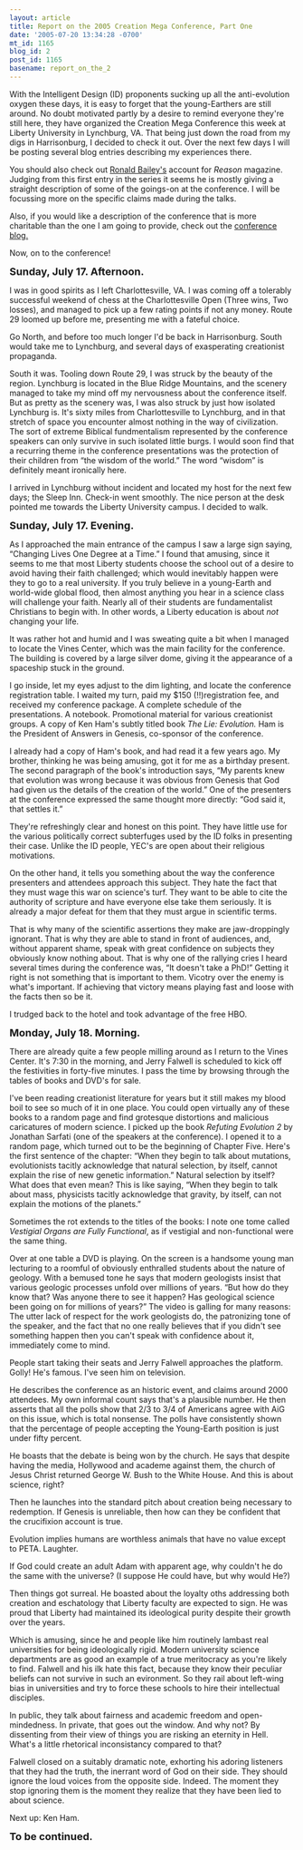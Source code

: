 ```yaml
---
layout: article
title: Report on the 2005 Creation Mega Conference, Part One
date: '2005-07-20 13:34:28 -0700'
mt_id: 1165
blog_id: 2
post_id: 1165
basename: report_on_the_2
---
```

<p>With the Intelligent Design (ID) proponents sucking up all the anti-evolution oxygen these days, it is easy to forget that the young-Earthers are still around.  No doubt motivated partly by a desire to remind everyone they're still here, they have organized the Creation Mega Conference this week at Liberty University in Lynchburg, VA.  That being just down the road from my digs in Harrisonburg, I decided to check it out.  Over the next few days I will be posting several blog entries describing my experiences there.</p>

<p>You should also check out <a href=http://www.reason.com/rb/rb071905.shtml>Ronald Bailey's</a> account for <i>Reason</i> magazine.  Judging from this first entry in the series it seems he is mostly giving a straight description of some of the goings-on at the conference.  I will be focussing more on the specific claims made during the talks.</p>

<p>Also, if you would like a description of the conference that is more charitable than the one I am going to provide, check out the <a href=http://info.answersingenesis.org/mc2005/>conference blog.</a></p>

<p>Now, on to the conference!<p>  

<!--more-->

<font size=+1><b>Sunday, July 17.  Afternoon.</b></font>

<p>I was in good spirits as I left Charlottesville, VA.  I was coming off a tolerably successful weekend of chess at the Charlottesville Open (Three wins, Two losses), and managed to pick up a few rating points if not any money.  Route 29 loomed up before me, presenting me with a fateful choice.</p>  

<p>Go North, and before too much longer I'd be back in Harrisonburg.  South would take me to Lynchburg, and several days of exasperating creationist propaganda.</p>  

<p>South it was.  Tooling down Route 29, I was struck by the beauty of the region.  Lynchburg is located in the Blue Ridge Mountains, and the scenery managed to take my mind off my nervousness about the conference itself.  But as pretty as the scenery was, I was also struck by just how isolated Lynchburg is.  It's sixty miles from Charlottesville to Lynchburg, and in that stretch of space you encounter almost nothing in the way of civilization.  The sort of extreme Biblical fundmentalism represented by the conference speakers can only survive in such isolated little burgs.  I would soon find that a recurring theme in the conference presentations was the protection of their children from &ldquo;the wisdom of the world.&rdquo;  The word &ldquo;wisdom&rdquo; is definitely meant ironically here.</p>

<p>I arrived in Lynchburg without incident and located my host for the next few days; the Sleep Inn.  Check-in went smoothly.  The nice person at the desk pointed me towards the Liberty University campus.  I decided to walk.</p>

<font size=+1><b>Sunday, July 17.  Evening.</b></font>

<p>As I approached the main entrance of the campus I saw a large sign saying, &ldquo;Changing Lives One Degree at a Time.&rdquo;  I found that amusing, since it seems to me that most Liberty students choose the school out of a desire to avoid having their faith challenged; which would inevitably happen were they to go to a real university.  If you truly believe in a young-Earth and world-wide global flood, then almost anything you hear in a science class will challenge your faith.  Nearly all of their students are fundamentalist Christians to begin with.  In other words, a Liberty education is about <i>not</i> changing your life.</p>

<p>It was rather hot and humid and I was sweating quite a bit when I managed to locate the Vines Center, which was the main facility for the conference.  The building is covered by a large silver dome, giving it the appearance of a spaceship stuck in the ground.</p>

<p>I go inside, let my eyes adjust to the dim lighting, and locate the conference registration table.  I waited my turn, paid my $150 (!!)registration fee, and received my conference package.  A complete schedule of the presentations.  A notebook.  Promotional material for various creationist groups.  A copy of Ken Ham's subtly titled book <i>The Lie: Evolution.</i>  Ham is the President of Answers in Genesis, co-sponsor of the conference.</p>

<p>I already had a copy of Ham's book, and had read it a few years ago.  My brother, thinking he was being amusing, got it for me as a birthday present.  The second paragraph of the book's introduction says, &ldquo;My parents knew that evolution was wrong because it was obvious from Genesis that God had given us the details of the creation of the world.&rdquo;  One of the presenters at the conference expressed the same thought more directly: &ldquo;God said it, that settles it.&rdquo;</p>  

<p>They're refreshingly clear and honest on this point.  They have little use for the various politically correct subterfuges used by the ID folks in presenting their case.  Unlike the ID people, YEC's are open about their religious motivations.</p>  

<p>On the other hand, it tells you something about the way the conference presenters and attendees approach this subject.  They hate the fact that they must wage this war on science's turf.  They want to be able to cite the authority of scripture and have everyone else take them seriously.  It is already a major defeat for them that they must argue in scientific terms.</p>

<p>That is why many of the scientific assertions they make are jaw-droppingly ignorant.  That is why they are able to stand in front of audiences, and, without apparent shame, speak with great confidence on subjects they obviously know nothing about.  That is why one of the rallying cries I heard several times during the conference was, &ldquo;It doesn't take a PhD!&rdquo;  Getting it right is not something that is important to them.  Vicotry over the enemy is what's important.  If achieving that victory means playing fast and loose with the facts then so be it.</p>

<p>I trudged back to the hotel and took advantage of the free HBO.</p>  

<font size=+1><b>Monday, July 18.  Morning.</b></font>

<p>There are already quite a few people milling around as I return to the Vines Center.  It's 7:30 in the morning, and Jerry Falwell is scheduled to kick off the festivities in forty-five minutes.  I pass the time by browsing through the tables of books and DVD's for sale.</p>  

<p>I've been reading creationist literature for years but it still makes my blood boil to see so much of it in one place.  You could open virtually any of these books to a random page and find grotesque distortions and malicious caricatures of modern science.  I picked up the book <i>Refuting Evolution 2</i> by Jonathan Sarfati (one of the speakers at the conference).  I opened it to a random page, which turned out to be the beginning of Chapter Five.  Here's the first sentence of the chapter:  &ldquo;When they begin to talk about mutations, evolutionists tacitly acknowledge that natural selection, by itself, cannot explain the rise of new genetic information.&rdquo;  Natural selection by itself?  What does that even mean?  This is like saying, &ldquo;When they begin to talk about mass, physicists tacitly acknowledge that gravity, by itself, can not explain the motions of the planets.&rdquo;</p>          

<p>Sometimes the rot extends to the titles of the books:  I note one tome called <i>Vestigial Organs are Fully Functional</i>, as if vestigial and non-functional were the same thing.</p>   

<p>Over at one table a DVD is playing.  On the screen is a handsome young man lecturing to a roomful of obviously enthralled students about the nature of geology.  With a bemused tone he says that modern geologists insist that various geologic processes unfold over millions of years.  &ldquo;But how do they know that?  Was anyone there to see it happen?  Has geological science been going on for millions of years?&rdquo;  The video is galling for many reasons: The utter lack of respect for the work geologists do, the patronizing tone of the speaker, and the fact that no one really believes that if you didn't see something happen then you can't speak with confidence about it, immediately come to mind.</p>

<p>People start taking their seats and Jerry Falwell approaches the platform.  Golly!  He's famous.  I've seen him on television.</p>  

<p>He describes the conference as an historic event, and claims around 2000 attendees.  My own informal count says that's a plausible number.  He then asserts that all the polls show that 2/3 to 3/4 of Americans agree with AiG on this issue, which is total nonsense.  The polls have consistently shown that the percentage of people accepting the Young-Earth position is just under fifty percent.</p> 

<p>He boasts that the debate is being won by the church.  He says that despite having the media, Hollywood and academe against them, the church of Jesus Christ returned George W. Bush to the White House.  And this is about science, right?</p>  

<p>Then he launches into the standard pitch about creation being necessary to redemption.  If Genesis is unreliable, then how can they be confident that the crucifixion account is true.</p>

<p>Evolution implies humans are worthless animals that have no value except to PETA.  Laughter.</p>  

<p>If God could create an adult Adam with apparent age, why couldn't he do the same with the universe?  (I suppose He could have, but why would He?)</p>

<p>Then things got surreal.  He boasted about the loyalty oths addressing both creation and eschatology that Liberty faculty are expected to sign.  He was proud that Liberty had maintained its ideological purity despite their growth over the years.</p>

<p>Which is amusing, since he and people like him routinely lambast real universities for being ideologically rigid.  Modern university science departments are as good an example of a true meritocracy as you're likely to find.  Falwell and his ilk hate this fact, because they know their peculiar beliefs can not survive in such an evironment.  So they rail about left-wing bias in universities and try to force these schools to hire their intellectual disciples.</p>

<p>In public, they talk about fairness and academic freedom and open-mindedness.  In private, that goes out the window.  And why not?  By dissenting from their view of things you are risking an eternity in Hell.  What's a little rhetorical inconsistancy compared to that?</p>

<p>Falwell closed on a suitably dramatic note, exhorting his adoring listeners that they had the truth, the inerrant word of God on their side.  They should ignore the loud voices from the opposite side.  Indeed.  The moment they stop ignoring them is the moment they realize that they have been lied to about science.</p>

<p>Next up:  Ken Ham.</p>

<font size=+1><b>To be continued.</b></font>
